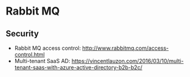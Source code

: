 # Rabbit MQ

## Security

- Rabbit MQ access control: <http://www.rabbitmq.com/access-control.html>
- Multi-tenant SaaS AD: <https://vincentlauzon.com/2016/03/10/multi-tenant-saas-with-azure-active-directory-b2b-b2c/>